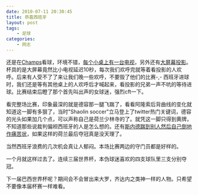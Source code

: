 ```yaml
---
date: 2010-07-11 20:30:45
title: 恭喜西班牙
layout: post
tags:
    - 足球
categories:
    - 网志
---
```

还是在<a href="http://goo.gl/maps/BGB5" target="_blank">Champs</a>看球，环境不错，<a href="http://www.flickr.com/photos/ztpala/4783463369/" target="_blank">每个小桌上有一台电视</a>，另外还有<a href="http://www.flickr.com/photos/ztpala/4783462595/" target="_blank">大屏幕投影</a>。杯具的是大屏幕竟然比小电视延迟10秒，每次我们欢呼完就等着看投影的人欢呼。后来有人受不了了来让我们晚一些欢呼，不要毁了他们的比赛-,- 西班牙进球时，我们还是等有其他桌上的人欢呼后才喊起来，看投影的兄弟一声不吭的等待进球。比赛结束后瞪了那个首先叫出声的女球迷，强烈cft一下。

看完整场比赛，印象最深的就是德容那一腿飞踹了，看看阿隆索后背曲线的变化就知道这一脚有多狠了，当时"Shaolin soccer"立马登上了twitter热门关键词，德容的光头如果加几个点，可以声称自己是荷兰少林寺的了。就凭这一脚只得到黄牌，不知道那些说裁判偏袒西班牙的人是怎么想的。还有<a href="http://www.youtube.com/watch?v=eplrn4Xi6mI" target="_blank">斯内德踹到别人然后自己倒地作痛苦状</a>，如果这样的荷兰最后夺冠真是没天理了。

当然西班牙浪费的几次机会真让人郁闷。本场比赛两边的守门员都是好样的。

一个月就这样过去了。连续三届世界杯，本伪球迷喜欢的四支球队里三支分别夺冠。

下一届巴西世界杯呢？期间会不会冒出来大罗，齐达内之类神一样的人物。只希望不要像本届杯赛一样难看。
